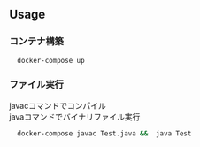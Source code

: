 ## Usage
 ### コンテナ構築
```bash
  docker-compose up
```
### ファイル実行
  javacコマンドでコンパイル<br/>
  javaコマンドでバイナリファイル実行
```bash
  docker-compose javac Test.java &&  java Test
```
